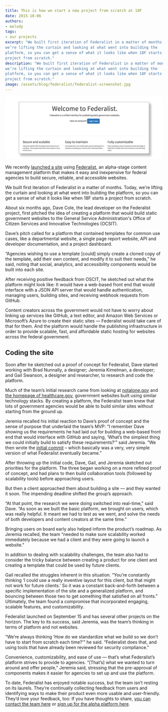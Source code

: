 ```yaml
---
title: This is how we start a new project from scratch at 18F
date: 2015-10-06
authors:
- melody
tags:
- our projects
excerpt: "We built first iteration of Federalist in a matter of months. Today,
we’re lifting the curtain and looking at what went into building the
platform, so you can get a sense of what it looks like when 18F starts a
project from scratch."
description: "We built first iteration of Federalist in a matter of months. Today,
we’re lifting the curtain and looking at what went into building the
platform, so you can get a sense of what it looks like when 18F starts a
project from scratch."
image: /assets/blog/federalist/federalist-screenshot.jpg
---
```


![A screenshot of the Federalist homepage](/assets/blog/federalist/federalist-screenshot.jpg)

We recently [launched a
site](https://18f.gsa.gov/2015/09/15/federalist-platform-launch/) using
[Federalist](https://federalist.18f.gov/), an
alpha-stage content management
platform that makes it easy and inexpensive for federal agencies to
build secure, reliable, and accessible websites.

We built first iteration of Federalist in a matter of months. Today,
we’re lifting the curtain and looking at what went into building the
platform, so you can get a sense of what it looks like when 18F starts a
project from scratch.

About six months ago, Dave Cole,
the lead developer on the Federalist project, first pitched the idea of
creating a platform that would build static government websites to the
General Service Administration's Office of Citizen Services and
Innovative Technologies (OCSIT).

Dave’s pitch called for a platform that contained templates for common use cases,
like a departmental website, a single page report website, API and
developer documentation, and a project dashboard.

“Agencies wishing to use a template [could] simply create a cloned copy
of the template, add their own content, and modify it to suit their
needs,” he said, noting that social, analytics, and accessibility
components would be built into each site.

After receiving positive feedback from OSCIT, he sketched out what the
platform might look like: It would have a web-based front end that would
interface with a JSON API server that would handle authentication,
managing users, building sites, and receiving webhook requests from
GitHub.

Content creators across the government would not have to worry about
linking up services like GitHub, a text editor, and Amazon Web Services
or Microsoft’s Azure to create their static sites — Federalist would
take care of that for them. And the platform would handle the publishing
infrastructure in order to provide scalable, fast, and affordable static
hosting for websites across the federal government.

## Coding the site

Soon after he sketched out a proof of concept for Federalist, Dave
started working with Brad Nunnally, a designer; Jeremia Kimelman, a
developer; and Gail Swanson, a designer and researcher, to research and
code the platform.

Much of the team’s initial research came from looking at
[notalone.gov](https://18f.gsa.gov/2014/05/09/a-few-notes-on-notalone-gov/)
and [the homepage of healthcare.gov](http://www.digitalgov.gov/2013/05/01/new-healthcare-gov-is-open-cms-free/),
government websites built using similar technology stacks. By creating a
platform, the Federalist team knew that lots of government agencies
would be able to build similar sites without starting from the ground
up.

Jeremia recalled his initial reaction to Dave’s proof of concept and the
sense of purpose that underlaid the team’s MVP: “I remember Dave showing
us the requirements he had laid out for building a web-based front end
that would interface with GitHub and saying, ‘What’s the simplest thing
we could initially build to satisfy these requirements?’” said Jeremia.
“We then wrote the [initial
commit](https://github.com/18F/federalist/tree/6ad14fec13826778d20a2046bdf2e41b36bec660)
– which basically was a very, very simple version of what Federalist
eventually became.”

After throwing up the initial code, Dave, Gail, and Jeremia sketched out
priorities for the platform. The three began working on a more refined
proof of concept, and had plans to then build collaboration tools
(followed by scalability tools) before approaching users.

But then a client approached them about building a site — and they
wanted it soon. The impending deadline shifted the group’s approach.

“At that point, the research we were doing switched into real-time,”
said Dave. “As soon as we built the basic platform, we brought on users,
which was really helpful. It meant we had to test as we went, and solve
the needs of both developers and content creators at the same time.”

Bringing users on board early also helped inform the product’s roadmap.
As Jeremia recalled, the team “needed to make sure scalability worked
immediately because we had a client and they were going to launch a
website.”

In addition to dealing with scalability challenges, the team also had to
consider the tricky balance between creating a product for one client
and creating a template that could be used by future clients.

Gail recalled the struggles inherent in this situation. “You’re constantly
thinking ‘I could use a really inventive layout for this client, but
that might not work for future clients.' So it was a constant
back-and-forth between a specific implementation of the site and a
generalized platform, and bouncing between those two to get something
that satisfied on all fronts.” Ultimately, the team found a compromise
that incorporated engaging, scalable features, and customizability.

Federalist launched on September 15 and has several other projects on
the horizon. The key to its success, said Jeremia, was the team’s
thinking in terms of platform and not websites.

“We’re always thinking ‘How do we standardize what we build so we don’t
have to start from scratch each time?’” he said. “Federalist does that,
and using tools that have already been reviewed for security
compliance.”

Convenience, customizability, and ease of use — that’s what Federalist’s
platform strives to provide to agencies. “[That’s] what we wanted to
turn around and offer people,” Jeremia said, stressing that the
pre-approval of components makes it easier for agencies to set up and
use the platform.

To date, Federalist has enjoyed notable success, but the team isn’t
resting on its laurels. They’re continually collecting feedback from
users and identifying ways to make their product even more usable and
user-friendly. They’d love your feedback, too: If you have thoughts to
share, [you can contact the team
here](https://github.com/18f/federalist/issues) or [sign up for the
alpha platform
here](https://docs.google.com/forms/d/1iB8aW7c9r1QH3s8XElQCrnXRGjAiPUYpWG1CMeEqGIo/viewform).
